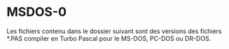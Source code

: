 # MSDOS-0
Les fichiers contenu dans le dossier suivant sont des versions des fichiers *.PAS compiler en Turbo Pascal pour le MS-DOS, PC-DOS ou DR-DOS.